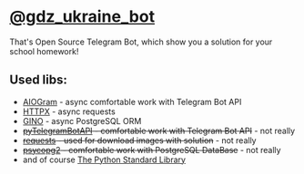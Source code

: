 
# [@gdz_ukraine_bot](https://t.me/gdz_ukraine_bot "https://t.me/gdz_ukraine_bot")
That's Open Source Telegram Bot, which show you a solution for your school homework!

## Used libs:
- [AIOGram](https://github.com/aiogram/aiogram) - async comfortable work with Telegram Bot API
- [HTTPX](https://github.com/encode/httpx) - async requests
- [GINO](https://github.com/python-gino/gino``) - async PostgreSQL ORM
- ~~[pyTelegramBotAPI](https://github.com/eternnoir/pyTelegramBotAPI) - comfortable work with Telegram Bot API~~ - not really
- ~~[requests](https://github.com/kennethreitz/requests) - used for download images with solution~~ - not really
- ~~[psycopg2](https://github.com/psycopg/psycopg2) - comfortable work with PostgreSQL DataBase~~ - not really
- and of course [The Python Standard Library](https://docs.python.org/3/library/)
